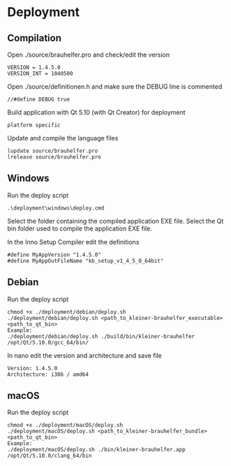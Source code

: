 # Deployment
## Compilation
Open ./source/brauhelfer.pro and check/edit the version
```
VERSION = 1.4.5.0
VERSION_INT = 1040500
```
Open ./source/definitionen.h and make sure the DEBUG line is commented
```
//#define DEBUG true
```
Build application with Qt 5.10 (with Qt Creator) for deployment
```
platform specific
```
Update and compile the language files
```
lupdate source/brauhelfer.pro
lrelease source/brauhelfer.pro
```
## Windows
Run the deploy script
```
.\deployment\windows\deploy.cmd
```
Select the folder containing the compiled application EXE file.
Select the Qt bin folder used to compile the application EXE file.

In the Inno Setup Compiler edit the definitions
```
#define MyAppVersion "1.4.5.0"
#define MyAppOutFileName "kb_setup_v1_4_5_0_64bit"
```
## Debian
Run the deploy script
```
chmod +x ./deployment/debian/deploy.sh
./deployment/debian/deploy.sh <path_to_kleiner-brauhelfer_executable> <path_to_qt_bin>
Example:
./deployment/debian/deploy.sh ./build/bin/kleiner-brauhelfer /opt/Qt/5.10.0/gcc_64/bin/
```
In nano edit the version and architecture and save file
```
Version: 1.4.5.0
Architecture: i386 / amd64
```
## macOS
Run the deploy script
```
chmod +x ./deployment/macOS/deploy.sh
./deployment/macOS/deploy.sh <path_to_kleiner-brauhelfer_bundle> <path_to_qt_bin>
Example:
./deployment/macOS/deploy.sh ./bin/kleiner-brauhelfer.app /opt/Qt/5.10.0/clang_64/bin
```
